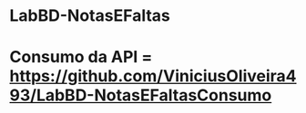 # LabBD-NotasEFaltas
# Consumo da API = https://github.com/ViniciusOliveira493/LabBD-NotasEFaltasConsumo
